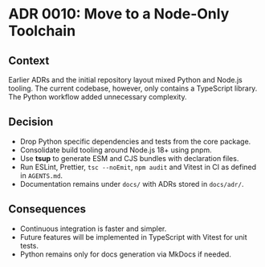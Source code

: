 # ADR 0010: Move to a Node-Only Toolchain

## Context

Earlier ADRs and the initial repository layout mixed Python and Node.js tooling.  The current codebase, however, only contains a TypeScript library. The Python workflow added unnecessary complexity.

## Decision

- Drop Python specific dependencies and tests from the core package.
- Consolidate build tooling around Node.js 18+ using pnpm.
- Use **tsup** to generate ESM and CJS bundles with declaration files.
- Run ESLint, Prettier, `tsc --noEmit`, `npm audit` and Vitest in CI as defined in `AGENTS.md`.
- Documentation remains under `docs/` with ADRs stored in `docs/adr/`.

## Consequences

- Continuous integration is faster and simpler.
- Future features will be implemented in TypeScript with Vitest for unit tests.
- Python remains only for docs generation via MkDocs if needed.
